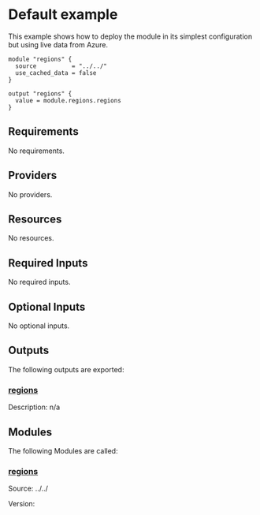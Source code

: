 <!-- BEGIN_TF_DOCS -->
# Default example

This example shows how to deploy the module in its simplest configuration but using live data from Azure.

```hcl
module "regions" {
  source          = "../../"
  use_cached_data = false
}

output "regions" {
  value = module.regions.regions
}
```

<!-- markdownlint-disable MD033 -->
## Requirements

No requirements.

## Providers

No providers.

## Resources

No resources.

<!-- markdownlint-disable MD013 -->
## Required Inputs

No required inputs.

## Optional Inputs

No optional inputs.

## Outputs

The following outputs are exported:

### <a name="output_regions"></a> [regions](#output\_regions)

Description: n/a

## Modules

The following Modules are called:

### <a name="module_regions"></a> [regions](#module\_regions)

Source: ../../

Version:


<!-- END_TF_DOCS -->